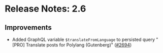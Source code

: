 # Release Notes: 2.6

## Improvements

- Added GraphQL variable `$translateFromLanguage` to persisted query "[PRO] Translate posts for Polylang (Gutenberg)" ([#2694](https://github.com/GatoGraphQL/GatoGraphQL/pull/2694))
